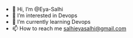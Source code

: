 - 👋 Hi, I’m @Eya-Salhi
- 👀 I’m interested in Devops
- 🌱 I’m currently learning Devops
- 📫 How to reach me salhieyasalhi@gmail.com


<!---
Eya-Salhi/Eya-Salhi is a ✨ special ✨ repository because its `README.md` (this file) appears on your GitHub profile.
You can click the Preview link to take a look at your changes.
--->
